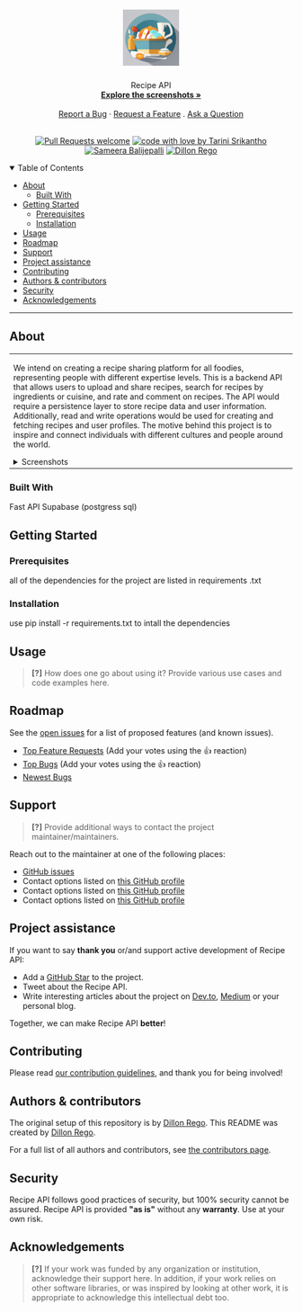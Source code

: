 <h1 align="center">
  <a href="https://github.com/TariniS/recipe_api">
    <!-- Please provide path to your logo here -->
    <img src="docs/images/logo.png" alt="Logo" width="100" height="100">
  </a>
</h1>

<div align="center">
  Recipe API
  <br />
  <a href="#about"><strong>Explore the screenshots »</strong></a>
  <br />
  <br />
  <a href="https://github.com/TariniS/recipe_api/issues/new?assignees=&labels=bug&template=01_BUG_REPORT.md&title=bug%3A+">Report a Bug</a>
  ·
  <a href="https://github.com/TariniS/recipe_api/issues/new?assignees=&labels=enhancement&template=02_FEATURE_REQUEST.md&title=feat%3A+">Request a Feature</a>
  .
  <a href="https://github.com/TariniS/recipe_ap/issues/new?assignees=&labels=question&template=04_SUPPORT_QUESTION.md&title=support%3A+">Ask a Question</a>
</div>

<div align="center">
<br />

<!-- [![Project license](https://img.shields.io/github/license/TariniS/recipe_api.svg?style=flat-square)](LICENSE) -->

[![Pull Requests welcome](https://img.shields.io/badge/PRs-welcome-ff69b4.svg?style=flat-square)](https://github.com/TariniS/recipe_api/issues?q=is%3Aissue+is%3Aopen+label%3A%22help+wanted%22)
[![code with love by Tarini Srikantho](https://img.shields.io/badge/%3C%2F%3E%20with%20%E2%99%A5%20by-TariniS-A020F0.svg?style=flat-square)](https://github.com/TariniS)
[![Sameera Balijepalli](https://img.shields.io/badge/-samerabali5-0000ff.svg?style=flat-square)](https://github.com/sameerabali5)
[![Dillon Rego](https://img.shields.io/badge/-DillonRego-148513.svg?style=flat-square)](https://github.com/DillonRego)

</div>

<details open="open">
<summary>Table of Contents</summary>

- [About](#about)
  - [Built With](#built-with)
- [Getting Started](#getting-started)
  - [Prerequisites](#prerequisites)
  - [Installation](#installation)
- [Usage](#usage)
- [Roadmap](#roadmap)
- [Support](#support)
- [Project assistance](#project-assistance)
- [Contributing](#contributing)
- [Authors & contributors](#authors--contributors)
- [Security](#security)
- [Acknowledgements](#acknowledgements)

</details>

---

## About

<table><tr><td>

We intend on creating a recipe sharing platform for all foodies, representing people with different expertise levels. This is a backend API that allows users to upload and share recipes, search for recipes by ingredients or cuisine, and rate and comment on recipes. The API would require a persistence layer to store recipe data and user information. Additionally, read and write operations would be used for creating and fetching recipes and user profiles. The motive behind this project is to inspire and connect individuals with different cultures and people around the world.

<details>
<summary>Screenshots</summary>
<br>

> **[?]**
> Please provide your screenshots here.

|                               Home Page                               |                               Login Page                               |
| :-------------------------------------------------------------------: | :--------------------------------------------------------------------: |
| <img src="docs/images/screenshot.png" title="Home Page" width="100%"> | <img src="docs/images/screenshot.png" title="Login Page" width="100%"> |

</details>

</td></tr></table>

### Built With

Fast API
Supabase (postgress sql)


## Getting Started

### Prerequisites

all of the dependencies for the project are listed in requirements .txt

### Installation

use pip install -r requirements.txt to intall the dependencies

## Usage

> **[?]**
> How does one go about using it?
> Provide various use cases and code examples here.

## Roadmap

See the [open issues](https://github.com/TariniS/recipe_ap/issues) for a list of proposed features (and known issues).

- [Top Feature Requests](https://github.com/TariniS/recipe_ap/issues?q=label%3Aenhancement+is%3Aopen+sort%3Areactions-%2B1-desc) (Add your votes using the 👍 reaction)
- [Top Bugs](https://github.com/TariniS/recipe_ap/issues?q=is%3Aissue+is%3Aopen+label%3Abug+sort%3Areactions-%2B1-desc) (Add your votes using the 👍 reaction)
- [Newest Bugs](https://github.com/TariniS/recipe_ap/issues?q=is%3Aopen+is%3Aissue+label%3Abug)

## Support

> **[?]**
> Provide additional ways to contact the project maintainer/maintainers.

Reach out to the maintainer at one of the following places:

- [GitHub issues](https://github.com/TariniS/recipe_ap/issues/new?assignees=&labels=question&template=04_SUPPORT_QUESTION.md&title=support%3A+)
- Contact options listed on [this GitHub profile](https://github.com/DillonRego)
- Contact options listed on [this GitHub profile](https://github.com/DillonRego)
- Contact options listed on [this GitHub profile](https://github.com/DillonRego)

## Project assistance

If you want to say **thank you** or/and support active development of Recipe API:

- Add a [GitHub Star](https://github.com/TariniS/recipe_ap) to the project.
- Tweet about the Recipe API.
- Write interesting articles about the project on [Dev.to](https://dev.to/), [Medium](https://medium.com/) or your personal blog.

Together, we can make Recipe API **better**!

## Contributing



Please read [our contribution guidelines](docs/CONTRIBUTING.md), and thank you for being involved!

## Authors & contributors

The original setup of this repository is by [Dillon Rego](https://github.com/DillonRego).
This README was created by [Dillon Rego](https://github.com/DillonRego).


For a full list of all authors and contributors, see [the contributors page](https://github.com/TariniS/recipe_ap/contributors).

## Security

Recipe API follows good practices of security, but 100% security cannot be assured.
Recipe API is provided **"as is"** without any **warranty**. Use at your own risk.

## Acknowledgements

> **[?]**
> If your work was funded by any organization or institution, acknowledge their support here.
> In addition, if your work relies on other software libraries, or was inspired by looking at other work, it is appropriate to acknowledge this intellectual debt too.
